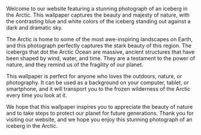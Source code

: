 <!--
Write me content for website with wallpaper "A photograph of an iceberg in the Arctic, with the blue and white colors contrasting against a dark sky."
-->

<!--font:Poppins.-->

Welcome to our website featuring a stunning photograph of an iceberg in the Arctic. This wallpaper captures the beauty and majesty of nature, with the contrasting blue and white colors of the iceberg standing out against a dark and dramatic sky.

The Arctic is home to some of the most awe-inspiring landscapes on Earth, and this photograph perfectly captures the stark beauty of this region. The icebergs that dot the Arctic Ocean are massive, ancient structures that have been shaped by wind, water, and time. They are a testament to the power of nature, and they remind us of the fragility of our planet.

This wallpaper is perfect for anyone who loves the outdoors, nature, or photography. It can be used as a background on your computer, tablet, or smartphone, and it will transport you to the frozen wilderness of the Arctic every time you look at it.

We hope that this wallpaper inspires you to appreciate the beauty of nature and to take steps to protect our planet for future generations. Thank you for visiting our website, and we hope you enjoy this stunning photograph of an iceberg in the Arctic.

